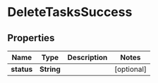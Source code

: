 
# DeleteTasksSuccess

## Properties
Name | Type | Description | Notes
------------ | ------------- | ------------- | -------------
**status** | **String** |  |  [optional]



